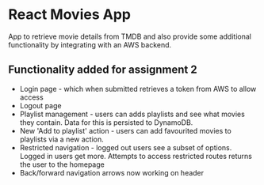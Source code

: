 # React Movies App

App to retrieve movie details from TMDB and also provide some additional functionality by integrating with an AWS backend.

## Functionality added for assignment 2

- Login page - which when submitted retrieves a token from AWS to allow access
- Logout page
- Playlist management - users can adds playlists and see what movies they contain. Data for this is persisted to DynamoDB.
- New 'Add to playlist' action - users can add favourited movies to playlists via a new action.
- Restricted navigation - logged out users see a subset of options. Logged in users get more. Attempts to access restricted routes returns the user to the homepage
- Back/forward navigation arrows now working on header
